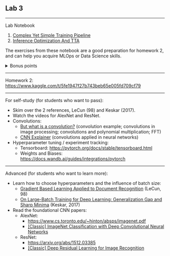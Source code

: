## Lab 3

***


Lab Notebook

1. [Complex Yet Simple Training Pipeline](https://github.com/Tensor-Reloaded/AI-Learning-Hub/blob/main/resources/advanced_pytorch/ComplexYetSimpleTrainingPipeline.ipynb)
2. [Inference Optimization And TTA](https://github.com/Tensor-Reloaded/AI-Learning-Hub/blob/main/resources/advanced_pytorch/InferenceOptimizationAndTTA.ipynb)

The exercises from these notebook are a good preparation for homework 2, and can help you acquire MLOps or Data Science skills.

<details><summary>Bonus points</summary>
You will get bonus points if you do all 4 exercises from "Complex Yet Simple Training Pipeline" and submit them until Lab 4.

You will get bonus points if you do all MLOps exercises from "Inference Optimization And TTA".
</details>

***

Homework 2: https://www.kaggle.com/t/5fe1947f27b743beb65e005fd709cf79

***

For self-study (for students who want to pass):
* Skim over the 2 references, LeCun (98) and Keskar (2017).
* Watch the videos for AlexNet and ResNet.
* Convolutions:
  * [But what is a convolution?](https://www.youtube.com/watch?v=KuXjwB4LzSA) (convolution example; convolutions in image processing; convolutions and polynomial multiplication; FFT)
  * [CNN Explainer](https://poloclub.github.io/cnn-explainer/) (convolutions applied in neural networks)
* Hyperparameter tuning / experiment tracking:
  * Tensorboard: https://pytorch.org/docs/stable/tensorboard.html
  * Weights and Biases: https://docs.wandb.ai/guides/integrations/pytorch

***


Advanced (for students who want to learn more):
* Learn how to choose hyperparameters and the influence of batch size:
  * [Gradient Based Learning Applied to Document Recognition](http://vision.stanford.edu/cs598_spring07/papers/Lecun98.pdf) (LeCun, 98)
  * [On Large-Batch Training for Deep Learning: Generalization Gap and Sharp Minima](https://arxiv.org/abs/1609.04836) (Keskar, 2017)
* Read the foundational CNN papers:
  * AlexNet:
     - https://www.cs.toronto.edu/~hinton/absps/imagenet.pdf
     - [[Classic] ImageNet Classification with Deep Convolutional Neural Networks](https://youtu.be/Nq3auVtvd9Q)
  * ResNet:
     - https://arxiv.org/abs/1512.03385
     - [[Classic] Deep Residual Learning for Image Recognition](https://www.youtube.com/watch?v=GWt6Fu05voI)
